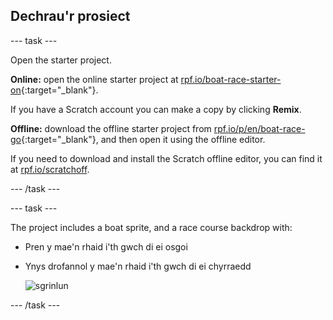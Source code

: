 ## Dechrau'r prosiect

\--- task \---

Open the starter project.

**Online:** open the online starter project at [rpf.io/boat-race-starter-on](https://rpf.io/boat-race-starter-on){:target="_blank"}.

If you have a Scratch account you can make a copy by clicking **Remix**.

**Offline:** download the offline starter project from [rpf.io/p/en/boat-race-go](https://rpf.io/p/en/boat-race-go){:target="_blank"}, and then open it using the offline editor.

If you need to download and install the Scratch offline editor, you can find it at [rpf.io/scratchoff](https://rpf.io/scratchoff).

\--- /task \---

\--- task \---

The project includes a boat sprite, and a race course backdrop with:

- Pren y mae'n rhaid i'th gwch di ei osgoi
- Ynys drofannol y mae'n rhaid i'th gwch di ei chyrraedd
    
    ![sgrinlun](images/boat-starter.png)

\--- /task \---